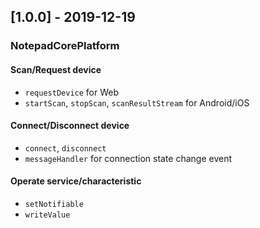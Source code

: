 ## [1.0.0] - 2019-12-19

### NotepadCorePlatform

#### Scan/Request device
- `requestDevice` for Web
- `startScan`, `stopScan`, `scanResultStream` for Android/iOS

#### Connect/Disconnect device
- `connect`, `disconnect`
- `messageHandler` for connection state change event

#### Operate service/characteristic
- `setNotifiable`
- `writeValue`